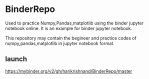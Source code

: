 # BinderRepo
Used to practice Numpy,Pandas,matplotlib using the binder jupyter notebook online. It is an example for binder jupyter notebook.


This repository may contain the begineer and practice codes of numpy,pandas,matplotlib in jupyter notebook format.


## launch

https://mybinder.org/v2/gh/harikrishnand/BinderRepo/master

